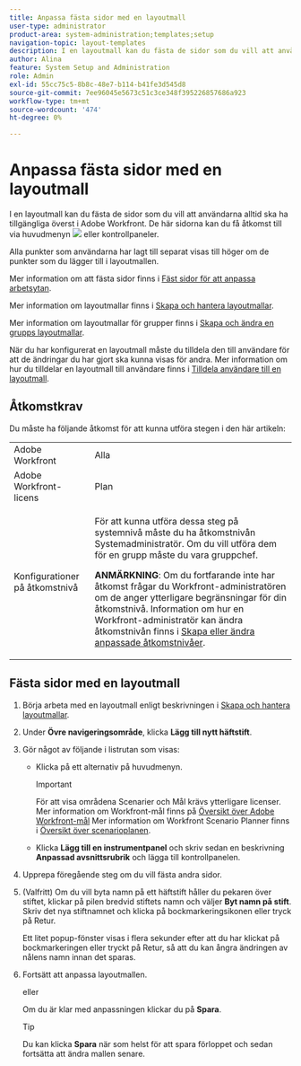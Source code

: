 ```yaml
---
title: Anpassa fästa sidor med en layoutmall
user-type: administrator
product-area: system-administration;templates;setup
navigation-topic: layout-templates
description: I en layoutmall kan du fästa de sidor som du vill att användarna alltid ska ha tillgängliga överst i Adobe Workfront. Dessa kan antingen vara sidor som du kommer åt via huvudmenyn eller kontrollpaneler.
author: Alina
feature: System Setup and Administration
role: Admin
exl-id: 55cc75c5-8b8c-48e7-b114-b41fe3d545d8
source-git-commit: 7ee96045e5673c51c3ce348f395226857686a923
workflow-type: tm+mt
source-wordcount: '474'
ht-degree: 0%

---
```


# Anpassa fästa sidor med en layoutmall

I en layoutmall kan du fästa de sidor som du vill att användarna alltid ska ha tillgängliga överst i Adobe Workfront. De här sidorna kan du få åtkomst till via huvudmenyn ![](assets/main-menu-icon.png) eller kontrollpaneler.

Alla punkter som användarna har lagt till separat visas till höger om de punkter som du lägger till i layoutmallen.

Mer information om att fästa sidor finns i [Fäst sidor för att anpassa arbetsytan](../../../workfront-basics/the-new-workfront-experience/pin-pages.md).

Mer information om layoutmallar finns i [Skapa och hantera layoutmallar](../../../administration-and-setup/customize-workfront/use-layout-templates/create-and-manage-layout-templates.md).

Mer information om layoutmallar för grupper finns i [Skapa och ändra en grupps layoutmallar](../../../administration-and-setup/manage-groups/work-with-group-objects/create-and-modify-a-groups-layout-templates.md).

När du har konfigurerat en layoutmall måste du tilldela den till användare för att de ändringar du har gjort ska kunna visas för andra. Mer information om hur du tilldelar en layoutmall till användare finns i [Tilldela användare till en layoutmall](../use-layout-templates/assign-users-to-layout-template.md).

## Åtkomstkrav

Du måste ha följande åtkomst för att kunna utföra stegen i den här artikeln:

<table style="table-layout:auto"> 
 <col> 
 <col> 
 <tbody> 
  <tr> 
   <td role="rowheader">Adobe Workfront</td> 
   <td>Alla</td> 
  </tr> 
  <tr> 
   <td role="rowheader">Adobe Workfront-licens</td> 
   <td>Plan</td> 
  </tr> 
  <tr> 
   <td role="rowheader">Konfigurationer på åtkomstnivå</td> 
   <td> <p>För att kunna utföra dessa steg på systemnivå måste du ha åtkomstnivån Systemadministratör.
Om du vill utföra dem för en grupp måste du vara gruppchef.</p> <p><b>ANMÄRKNING</b>: Om du fortfarande inte har åtkomst frågar du Workfront-administratören om de anger ytterligare begränsningar för din åtkomstnivå. Information om hur en Workfront-administratör kan ändra åtkomstnivån finns i <a href="../../../administration-and-setup/add-users/configure-and-grant-access/create-modify-access-levels.md" class="MCXref xref">Skapa eller ändra anpassade åtkomstnivåer</a>.</p> </td> 
  </tr> 
 </tbody> 
</table>

## Fästa sidor med en layoutmall

1. Börja arbeta med en layoutmall enligt beskrivningen i [Skapa och hantera layoutmallar](../../../administration-and-setup/customize-workfront/use-layout-templates/create-and-manage-layout-templates.md).
1. Under **Övre navigeringsområde**, klicka **Lägg till nytt häftstift**.

1. Gör något av följande i listrutan som visas:

   * Klicka på ett alternativ på huvudmenyn.

     >[!IMPORTANT]
     >
     >För att visa områdena Scenarier och Mål krävs ytterligare licenser. Mer information om Workfront-mål finns på [Översikt över Adobe Workfront-mål](../../../workfront-goals/goal-management/wf-goals-overview.md) Mer information om Workfront Scenario Planner finns i [Översikt över scenarioplanen](../../../scenario-planner/scenario-planner-overview.md).

   * Klicka **Lägg till en instrumentpanel** och skriv sedan en beskrivning **Anpassad avsnittsrubrik** och lägga till kontrollpanelen.

1. Upprepa föregående steg om du vill fästa andra sidor.

1. (Valfritt) Om du vill byta namn på ett häftstift håller du pekaren över stiftet, klickar på pilen bredvid stiftets namn och väljer **Byt namn på stift**. Skriv det nya stiftnamnet och klicka på bockmarkeringsikonen eller tryck på Retur.

   Ett litet popup-fönster visas i flera sekunder efter att du har klickat på bockmarkeringen eller tryckt på Retur, så att du kan ångra ändringen av nålens namn innan det sparas.

1. Fortsätt att anpassa layoutmallen.

   eller

   Om du är klar med anpassningen klickar du på **Spara**.

   >[!TIP]
   >
   >Du kan klicka **Spara** när som helst för att spara förloppet och sedan fortsätta att ändra mallen senare.
